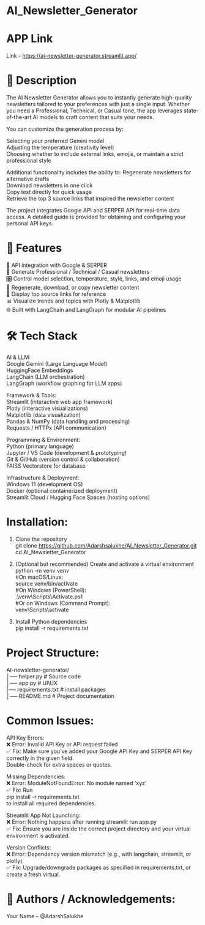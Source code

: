 # AI_Newsletter_Generator

# APP Link
Link - https://ai-newsletter-generator.streamlit.app/

# 📖 Description

The AI Newsletter Generator allows you to instantly generate high-quality newsletters tailored to your preferences with just a single input. Whether you need a Professional, Technical, or Casual tone, the app leverages state-of-the-art AI models to craft content that suits your needs.

You can customize the generation process by:

Selecting your preferred Gemini model<br>
Adjusting the temperature (creativity level)<br>
Choosing whether to include external links, emojis, or maintain a strict professional style<br>

Additional functionality includes the ability to:
Regenerate newsletters for alternative drafts<br>
Download newsletters in one click<br>
Copy text directly for quick usage<br>
Retrieve the top 3 source links that inspired the newsletter content<br>

The project integrates Google API and SERPER API for real-time data access. A detailed guide is provided for obtaining and configuring your personal API keys.

# 🚀 Features

🔑 API integration with Google & SERPER<br>
📝 Generate Professional / Technical / Casual newsletters<br>
🎛️ Control model selection, temperature, style, links, and emoji usage<br>
🔄 Regenerate, download, or copy newsletter content<br>
🔗 Display top source links for reference<br>
📊 Visualize trends and topics with Plotly & Matplotlib<br>
🌐 Built with LangChain and LangGraph for modular AI pipelines<br> 

# 🛠️ Tech Stack
AI & LLM:<br>
Google Gemini (Large Language Model)<br>
HuggingFace Embeddings<br>
LangChain (LLM orchestration)<br>
LangGraph (workflow graphing for LLM apps)<br>

Framework & Tools:<br>
Streamlit (interactive web app framework)<br>
Plotly (interactive visualizations)<br>
Matplotlib (data visualization)<br>
Pandas & NumPy (data handling and processing)<br>
Requests / HTTPx (API communication)<br>

Programming & Environment:<br>
Python (primary language)<br>
Jupyter / VS Code (development & prototyping)<br>
Git & GitHub (version control & collaboration)<br>
FAISS Vectorstore for database <br>

Infrastructure & Deployment:<br>
Windows 11 (development OS)<br>
Docker (optional containerized deployment)<br>
Streamlit Cloud / Hugging Face Spaces (hosting options)<br>

# Installation:
1. Clone the repository<br>
git clone https://github.com/Adarshsalukhe/AI_Newsletter_Generator.git<br>
cd AI_Newsletter_Generator<br>

2. (Optional but recommended) Create and activate a virtual environment<br>
python -m venv venv<br>
#On macOS/Linux:<br>
source venv/bin/activate<br>
#On Windows (PowerShell):<br>
.\venv\Scripts\Activate.ps1<br>
#Or on Windows (Command Prompt):<br>
venv\Scripts\activate<br>

3. Install Python dependencies<br>
pip install -r requirements.txt<br>

# Project Structure:

AI-newsletter-generator/<br>
│── helper.py     # Source code<br>
│── app.py        # UI\UX<br>
|── requirements.txt  # install packages <br>
│── README.md     # Project documentation<br>

# Common Issues:<br>

API Key Errors:<br>
❌ Error: Invalid API Key or API request failed<br>
✅ Fix: Make sure you’ve added your Google API Key and SERPER API Key correctly in the given field. <br>
Double-check for extra spaces or quotes.<br>

Missing Dependencies:<br>
❌ Error: ModuleNotFoundError: No module named 'xyz'<br>
✅ Fix: Run<br>
pip install -r requirements.txt <br>
to install all required dependencies.<br>

Streamlit App Not Launching:<br>
❌ Error: Nothing happens after running streamlit run app.py<br>
✅ Fix: Ensure you are inside the correct project directory and your virtual environment is activated.<br>

Version Conflicts:<br>
❌ Error: Dependency version mismatch (e.g., with langchain, streamlit, or plotly).<br>
✅ Fix: Upgrade/downgrade packages as specified in requirements.txt, or create a fresh virtual.<br>

# 👤 Authors / Acknowledgements:<br>
Your Name – @AdarshSalukhe<br>





